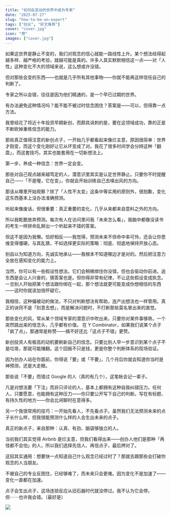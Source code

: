```yaml
---
title: "如何在变动的世界中成为专家"
date: "2025-07-27"
slug: "how-to-be-an-expert"
tags: ["创业", "好文推荐"]
cover: "cover.jpg"
icon: "😎"
images: ["cover.jpg"]
---
```

如果这世界是静止不变的，我们对观念的信心就能一路线性上升。某个想法经得起越多样、越严格的考验，就越可能是真的。许多人其实默默相信这一点——对「人性」这种变化不大的领域来说，这么想或许没错。



但对那些会变的东西——也就是几乎所有其他事物——你就不能再这样信任自己的判断了。



专家之所以会错，往往是因为他们精通的，是一个早已过期的世界。



有办法避免这种情况吗？能不能不被过时信念困住？答案是——可以，但得靠一点方法。



我曾经花了将近十年投资早期新创，而颇具讽刺的是，要在这领域成功，靠的正是不断砍掉重练信念的能力。



那些真正值得注意的新创点子，一开始几乎都看起来像烂主意，原因很简单：世界才刚变，而这个变化刚好让它从坏变成了对。我花了很多时间学会分辨这种「翻盘」，而这套技巧，其实也能套用在一切新想法上。



第一步，养成一种信念：世界一定会变。



那些对自己观点越来越笃定的人，潜意识里其实是认定世界静止。只要你不时提醒自己——「不是喔，它在变」，你就会开始训练自己去嗅出风的方向。



那该从哪里开始观察？除了「人性不太变」这条中等实用的原则外，很抱歉，变化这东西基本上没办法准确预测。



听起来像废话，但很重要：真正重要的变化，几乎从来都来自意料之外的方向。



所以我乾脆放弃预测。每次有人在访问里问我「未来怎么看」，我脑中都像没读书的考生一样拼命乱掰出一个听起来不错的答案。



但这不是因为我懒。恰好相反——我觉得，预测未来不但命中率可怜，还会让你思维变得僵硬。与其乱猜，不如选择更实际的策略：彻底、彻底地保持开放心态。



别自以为知道方向，先诚实地承认——我根本不知道哪边才是对的。然后把注意力全放在感知变化的能力上。



当然，你可以有一些假设性想法。它们会稍微绑住你没错，但也会驱动你前进。追东西是会让人兴奋的，猜答案也是。但你得非常有纪律，不让这些假设变成执念。
一旦别人开始把某个想法跟你绑在一起，那个想法就更可能变成你想相信的东西——这时你就该加倍怀疑它。



我相信，这种偏被动的做法，不只对判断想法有帮助，连产出想法也一样管用。真正的诀窍不是「刻意去想」，而是解决问题时，不打断那些莫名冒出来的直觉。



那些变化的风，常从某个领域专家的潜意识中吹出来。只要你对某件事够熟，一个突然跳出来的怪念头，几乎都有价值。
在 Y Combinator，如果我们说某个点子「疯了点」，那通常是称赞——搞不好还比「这点子不错」更赞。



新创投资人有极高的动机要刷新自己的信念。只要比别人早一步意识到某个点子不是垃圾，那就可能赚翻。这个回报不只是钱，更是你整个判断体系的现场验证。



因为创办人站在你面前，你得说「要」或「不要」，几个月后你就会知道你当时是神预测，还是大走眼。



那些说「不要」而错过 Google 的人（真的有几个），这笔帐会记一辈子。



凡是对想法要「下注」而非只评论的人，基本上都拥有这种自我纠错压力。任何人，只要愿意，也能拥有这种压力——你只要公开写下自己的判断。写在有标题、有持久性的地方——你会比闲聊时在意得多。



另一个我很常用的技巧：一开始先看人，不先看点子。虽然我们无法预测未来的点子长什么样，但我很能预测什么样的人会生出未来的点子。



真正的新点子，来自那种：认真、有劲、脑袋够独立的人。



当初我们其实觉得 Airbnb 是烂主意，但我们看得出来——创办人他们是那种「再怪都不会怕」的人，所以我们选择先信人、再信点子，最后押对了。



这招其实通用：想要快一点知道自己什么观念已经过时了？那就去跟那些会打破你观念的人当朋友。



不被自己的专业反困住，已经够难了，而未来只会更难。因为变化不是加速了——变化一直都在加速。



点子会生出点子，这场连锁反应从旧石器时代就没停过。我不认为它会停。
但⋯⋯也许我会错。（最好是）




![](https://prod-files-secure.s3.us-west-2.amazonaws.com/112d0858-5090-4d34-a606-b75eb8d65fd2/46476355-9cf3-4e99-9b7a-3531bc426380/1000202064.png?X-Amz-Algorithm=AWS4-HMAC-SHA256&X-Amz-Content-Sha256=UNSIGNED-PAYLOAD&X-Amz-Credential=ASIAZI2LB4662UWN2Q2T%2F20250913%2Fus-west-2%2Fs3%2Faws4_request&X-Amz-Date=20250913T101157Z&X-Amz-Expires=3600&X-Amz-Security-Token=IQoJb3JpZ2luX2VjEMb%2F%2F%2F%2F%2F%2F%2F%2F%2F%2FwEaCXVzLXdlc3QtMiJHMEUCIDl%2B3nPMGE9%2FY%2Bqlu42ok%2BTk7I%2Fh4dc5mo3xbrwwTkgKAiEA5XtdRL7FZlpn1MaRxLcFbk2I%2BjUhwx2hwm8bIfZm8NEq%2FwMIPxAAGgw2Mzc0MjMxODM4MDUiDFL9dfWWIOwoFHjAaircA03oqNgW8ReJZBNE4HfBXzBsJDin00Lp8rXEzT40WqoLb95fIPif224ie6mu1Ub%2BhSKUIznBUyre6fSCncYmvQryFt%2BaZts2o7hOzuyPuVFmAnrr3tR41Fz86d%2B00QGsgEyfXK48VtVdLuCp5KksMa9qImBIEl5rUmEZN3QHrNHc2xS2GYxCarT%2FZLLdPmo2KX6%2Bg3gSm3z6UPYzACjKmLdrdMiFYVMG1tU5T%2BIm1MllFcejhxjR3FSjCrOE61fQxz%2B5prkD%2BFgK02L%2BBufOwYoswnb5k9DeQL7i0XlE7fsd9HUNgPxcBCGUWT7abwAv1BYqdTqa0Ec8DOIW0RDWuwnSa5D3kACXPOy0gzwdgd0nJ%2FWA8gSVtK7Tbn3VlBA%2FB8zegJ02qwfUKYV0NuWCu9Ex60%2FHCfN99YLJXcamvrzSvqFegnmb5XV4TvkYQGwHPAYDSf68KmSo896xMjiZVMUXm1MB2lRT193QSkqCL%2FlbNZ5oSpsb5USpyidaJ29ePLFrkeEGBoLneadxGCINDHlqcdbG42wXCqfhYiWhmkBozX9qdi7Dd5boEQVqKiyKZhpy9UnsFIGG2rXCubOyYMvoOBjjTVUDYxiGsNQ5QyaGljAbLMAtid6P6FpPMPOXlMYGOqUBp0rGHGkeKfFl4DEoWOElPzPJBI6aIwr07ezfwBVpCb9PFCcBNZpgJQwN2Ad8aZfIwKJYrSHu8RXFWkAvMyqUMhEd9fA%2FWtLekefMwUKob62g9PATMi1rY2rD9sG0zJi51u4aa4dqlqM8f1%2Fpx5s57XRsLCD6kTxvb27Win4T5eBvC4U5etmbdMFozyrDKFNBNVnVPlS%2FijgNVLiJcD4W1uze6NMj&X-Amz-Signature=b24c4790ce6d831f2372bc7b69f51bb6c1e80f6f5700c79034d3d974328a01f8&X-Amz-SignedHeaders=host&x-amz-checksum-mode=ENABLED&x-id=GetObject)

